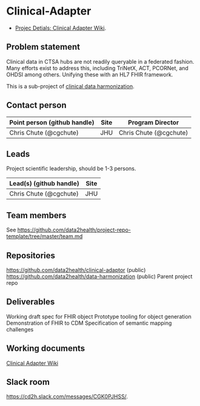 
# Clinical-Adapter 
* [Projec Detials: Clinical Adapter Wiki](https://github.com/data2health/clinical-adaptor/wiki).

## Problem statement
Clinical data in CTSA hubs are not readily queryable in a federated fashion.  Many efforts exist to address this, including TriNetX, ACT, PCORNet, and OHDSI among others.  Unifying these with an HL7 FHIR framework. 

This is a sub-project of [clinical data harmonization](https://github.com/data2health/data-harmonization).


## Contact person

Point person (github handle) | Site | Program Director
----------|--------------|---------------
Chris Chute (@cgchute) | JHU | Chris Chute (@cgchute)

## Leads 

Project scientific leadership, should be 1-3 persons. 

Lead(s) (github handle) | Site
----------|--------------|
Chris Chute (@cgchute) | JHU 


## Team members 

See https://github.com/data2health/project-repo-template/tree/master/team.md

## Repositories
https://github.com/data2health/clinical-adaptor (public)
https://github.com/data2health/data-harmonization (public) Parent project repo

## Deliverables
Working draft spec for FHIR object
Prototype tooling for object generation
Demonstration of FHIR to CDM
Specification of semantic mapping challenges

## Working documents
[Clinical Adapter Wiki](https://github.com/data2health/clinical-adaptor/wiki)

## Slack room
https://cd2h.slack.com/messages/CGK0PJHSS/.  

